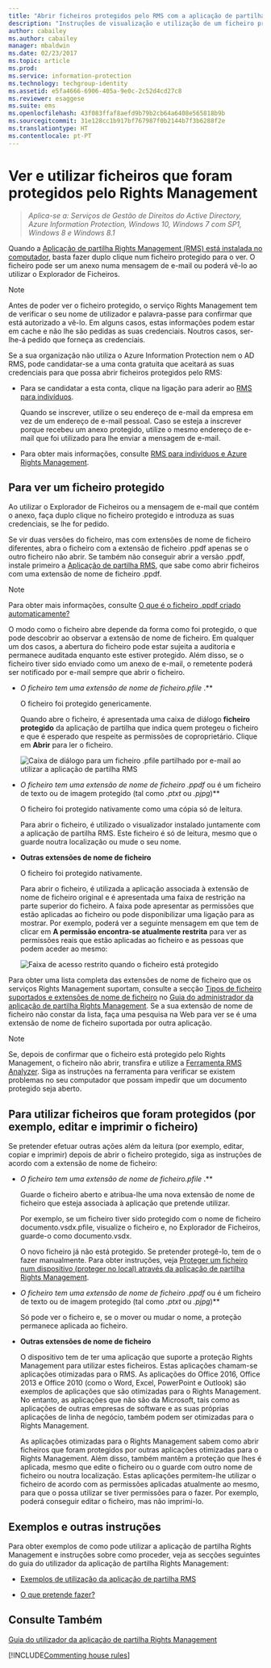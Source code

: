 ```yaml
---
title: "Abrir ficheiros protegidos pelo RMS com a aplicação de partilha RMS – AIP"
description: "Instruções de visualização e utilização de um ficheiro protegido, que requer a instalação da aplicação de partilha Rights Management (RMS)."
author: cabailey
ms.author: cabailey
manager: mbaldwin
ms.date: 02/23/2017
ms.topic: article
ms.prod: 
ms.service: information-protection
ms.technology: techgroup-identity
ms.assetid: e5fa4666-6906-405a-9e0c-2c52d4cd27c8
ms.reviewer: esaggese
ms.suite: ems
ms.openlocfilehash: 43f083ffaf8aefd9b79b2cb64a6408e565818b9b
ms.sourcegitcommit: 31e128cc1b917bf767987f0b2144b7f3b6288f2e
ms.translationtype: HT
ms.contentlocale: pt-PT
---
```

# <a name="view-and-use-files-that-have-been-protected-by-rights-management"></a>Ver e utilizar ficheiros que foram protegidos pelo Rights Management

>*Aplica-se a: Serviços de Gestão de Direitos do Active Directory, Azure Information Protection, Windows 10, Windows 7 com SP1, Windows 8 e Windows 8.1*

Quando a [Aplicação de partilha Rights Management (RMS) está instalada no computador](install-sharing-app.md), basta fazer duplo clique num ficheiro protegido para o ver. O ficheiro pode ser um anexo numa mensagem de e-mail ou poderá vê-lo ao utilizar o Explorador de Ficheiros.

> [!NOTE]
> Antes de poder ver o ficheiro protegido, o serviço Rights Management tem de verificar o seu nome de utilizador e palavra-passe para confirmar que está autorizado a vê-lo. Em alguns casos, estas informações podem estar em cache e não lhe são pedidas as suas credenciais. Noutros casos, ser-lhe-á pedido que forneça as credenciais.
>
> Se a sua organização não utiliza o Azure Information Protection nem o AD RMS, pode candidatar-se a uma conta gratuita que aceitará as suas credenciais para que possa abrir ficheiros protegidos pelo RMS:
>
> -   Para se candidatar a esta conta, clique na ligação para aderir ao [RMS para indivíduos](http://go.microsoft.com/fwlink/?LinkId=309469).
>
>     Quando se inscrever, utilize o seu endereço de e-mail da empresa em vez de um endereço de e-mail pessoal. Caso se esteja a inscrever porque recebeu um anexo protegido, utilize o mesmo endereço de e-mail que foi utilizado para lhe enviar a mensagem de e-mail.
> -   Para obter mais informações, consulte [RMS para indivíduos e Azure Rights Management](../understand-explore/rms-for-individuals.md).

## <a name="to-view-a-protected-file"></a>Para ver um ficheiro protegido
Ao utilizar o Explorador de Ficheiros ou a mensagem de e-mail que contém o anexo, faça duplo clique no ficheiro protegido e introduza as suas credenciais, se lhe for pedido.

Se vir duas versões do ficheiro, mas com extensões de nome de ficheiro diferentes, abra o ficheiro com a extensão de ficheiro .ppdf apenas se o outro ficheiro não abrir. Se também não conseguir abrir a versão .ppdf, instale primeiro a [Aplicação de partilha RMS](install-sharing-app.md), que sabe como abrir ficheiros com uma extensão de nome de ficheiro .ppdf.

> [!NOTE]
> Para obter mais informações, consulte [O que é o ficheiro .ppdf criado automaticamente?](sharing-app-dialog-box.md#whats-the-ppdf-file-thats-automatically-created)

O modo como o ficheiro abre depende da forma como foi protegido, o que pode descobrir ao observar a extensão de nome de ficheiro. Em qualquer um dos casos, a abertura do ficheiro pode estar sujeita a auditoria e permanece auditada enquanto este estiver protegido. Além disso, se o ficheiro tiver sido enviado como um anexo de e-mail, o remetente poderá ser notificado por e-mail sempre que abrir o ficheiro.

- **O ficheiro tem uma extensão de nome de ficheiro*.pfile* .**

    O ficheiro foi protegido genericamente.

    Quando abre o ficheiro, é apresentada uma caixa de diálogo **ficheiro protegido** da aplicação de partilha que indica quem protegeu o ficheiro e que é esperado que respeite as permissões de coproprietário. Clique em **Abrir** para ler o ficheiro.

    ![Caixa de diálogo para um ficheiro .pfile partilhado por e-mail ao utilizar a aplicação de partilha RMS](../media/ADRMS_MSRMSApp_PfilePermission.png)

- **O ficheiro tem uma extensão de nome de ficheiro* .ppdf* ou é um ficheiro de texto ou de imagem protegido (tal como *.ptxt* ou *.pjpg*)**

    O ficheiro foi protegido nativamente como uma cópia só de leitura.

    Para abrir o ficheiro, é utilizado o visualizador instalado juntamente com a aplicação de partilha RMS. Este ficheiro é só de leitura, mesmo que o guarde noutra localização ou mude o seu nome.

- **Outras extensões de nome de ficheiro**

    O ficheiro foi protegido nativamente.

    Para abrir o ficheiro, é utilizada a aplicação associada à extensão de nome de ficheiro original e é apresentada uma faixa de restrição na parte superior do ficheiro. A faixa pode apresentar as permissões que estão aplicadas ao ficheiro ou pode disponibilizar uma ligação para as mostrar. Por exemplo, poderá ver a seguinte mensagem em que tem de clicar em **A permissão encontra-se atualmente restrita** para ver as permissões reais que estão aplicadas ao ficheiro e as pessoas que podem aceder ao mesmo:

    ![Faixa de acesso restrito quando o ficheiro está protegido](../media/ADRMS_MSRMSApp_RestrictedAccess.png)



Para obter uma lista completa das extensões de nome de ficheiro que os serviços Rights Management suportam, consulte a secção [Tipos de ficheiro suportados e extensões de nome de ficheiro](sharing-app-admin-guide-technical.md#supported-file-types-and-file-name-extensions) no [Guia do administrador da aplicação de partilha Rights Management](sharing-app-admin-guide.md). Se a sua extensão de nome de ficheiro não constar da lista, faça uma pesquisa na Web para ver se é uma extensão de nome de ficheiro suportada por outra aplicação.

> [!NOTE]
> Se, depois de confirmar que o ficheiro está protegido pelo Rights Management, o ficheiro não abrir, transfira e utilize a [Ferramenta RMS Analyzer](https://www.microsoft.com/en-us/download/details.aspx?id=46437). Siga as instruções na ferramenta para verificar se existem problemas no seu computador que possam impedir que um documento protegido seja aberto.

## <a name="to-use-files-that-have-been-protected-for-example-edit-and-print-the-file"></a>Para utilizar ficheiros que foram protegidos (por exemplo, editar e imprimir o ficheiro)
Se pretender efetuar outras ações além da leitura (por exemplo, editar, copiar e imprimir) depois de abrir o ficheiro protegido, siga as instruções de acordo com a extensão de nome de ficheiro:

- **O ficheiro tem uma extensão de nome de ficheiro*.pfile* .**

    Guarde o ficheiro aberto e atribua-lhe uma nova extensão de nome de ficheiro que esteja associada à aplicação que pretende utilizar.

    Por exemplo, se um ficheiro tiver sido protegido com o nome de ficheiro documento.vsdx.pfile, visualize o ficheiro e, no Explorador de Ficheiros, guarde-o como documento.vsdx.

    O novo ficheiro já não está protegido. Se pretender protegê-lo, tem de o fazer manualmente. Para obter instruções, veja [Proteger um ficheiro num dispositivo (proteger no local) através da aplicação de partilha Rights Management](sharing-app-protect-in-place.md).

- **O ficheiro tem uma extensão de nome de ficheiro* .ppdf* ou é um ficheiro de texto ou de imagem protegido (tal como *.ptxt* ou *.pjpg*)**

    Só pode ver o ficheiro e, se o mover ou mudar o nome, a proteção permanece aplicada ao ficheiro.

- **Outras extensões de nome de ficheiro**

    O dispositivo tem de ter uma aplicação que suporte a proteção Rights Management para utilizar estes ficheiros. Estas aplicações chamam-se aplicações otimizadas para o RMS. As aplicações do Office 2016, Office 2013 e Office 2010 (como o Word, Excel, PowerPoint e Outlook) são exemplos de aplicações que são otimizadas para o Rights Management. No entanto, as aplicações que não são da Microsoft, tais como as aplicações de outras empresas de software e as suas próprias aplicações de linha de negócio, também podem ser otimizadas para o Rights Management.

    As aplicações otimizadas para o Rights Management sabem como abrir ficheiros que foram protegidos por outras aplicações otimizadas para o Rights Management. Além disso, também mantêm a proteção que lhes é aplicada, mesmo que edite o ficheiro ou o guarde com outro nome de ficheiro ou noutra localização. Estas aplicações permitem-lhe utilizar o ficheiro de acordo com as permissões aplicadas atualmente ao mesmo, para que o possa utilizar se tiver permissões para o fazer. Por exemplo, poderá conseguir editar o ficheiro, mas não imprimi-lo.


## <a name="examples-and-other-instructions"></a>Exemplos e outras instruções
Para obter exemplos de como pode utilizar a aplicação de partilha Rights Management e instruções sobre como proceder, veja as secções seguintes do guia do utilizador da aplicação de partilha Rights Management:

-   [Exemplos de utilização da aplicação de partilha RMS](sharing-app-user-guide.md#examples-for-using-the-rms-sharing-application)

-   [O que pretende fazer?](sharing-app-user-guide.md#what-do-you-want-to-do)

## <a name="see-also"></a>Consulte Também
[Guia do utilizador da aplicação de partilha Rights Management](sharing-app-user-guide.md)

[!INCLUDE[Commenting house rules](../includes/houserules.md)]